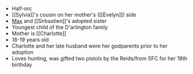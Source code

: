 - Half-orc
- [[Sylvia]]'s cousin on her mother's ([[Evelyn]]) side
- [Max](NPCs/Deceased/Max.md) and [[Sirbastien]]'s adopted sister
- Youngest child of the D'arlington family
- Mother is [[Charlotte]]
- 18-19 years old
- Charlotte and her late husband were her godparents prior to her adoption
- Loves hunting, was gifted two pistols by the Reids/from SFC for her 18th birthday